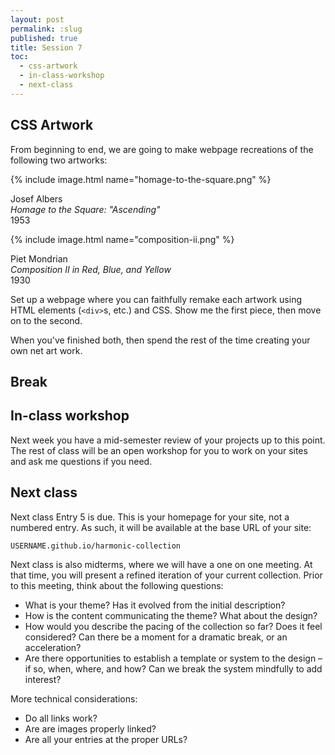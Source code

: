 ```yaml
---
layout: post
permalink: :slug
published: true
title: Session 7
toc:
  - css-artwork
  - in-class-workshop
  - next-class
---
```


## CSS Artwork

From beginning to end, we are going to make webpage recreations of the following two artworks:

{% include image.html name="homage-to-the-square.png" %}

Josef Albers <br>
_Homage to the Square: "Ascending"_ <br>
1953

{% include image.html name="composition-ii.png" %}

Piet Mondrian <br>
_Composition II in Red, Blue, and Yellow_ <br>
1930

Set up a webpage where you can faithfully remake each artwork using HTML elements (`<div>`s, etc.) and CSS. Show me the first piece, then move on to the second.

When you've finished both, then spend the rest of the time creating your own net art work.

## Break

## In-class workshop

Next week you have a mid-semester review of your projects up to this point. The rest of class will be an open workshop for you to work on your sites and ask me questions if you need.

## Next class

Next class Entry 5 is due. This is your homepage for your site, not a numbered entry. As such, it will be available at the base URL of your site:

`USERNAME.github.io/harmonic-collection`

Next class is also midterms, where we will have a one on one meeting. At that time, you will present a refined iteration of your current collection. Prior to this meeting, think about the following questions:

- What is your theme? Has it evolved from the initial description?
- How is the content communicating the theme? What about the design?
- How would you describe the pacing of the collection so far? Does it feel considered? Can there be a moment for a dramatic break, or an acceleration?
- Are there opportunities to establish a template or system to the design – if so, when, where, and how? Can we break the system mindfully to add interest?

More technical considerations:

- Do all links work?
- Are are images properly linked?
- Are all your entries at the proper URLs?

